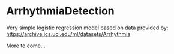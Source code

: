 # ArrhythmiaDetection

Very simple logistic regression model based on data provided by:
https://archive.ics.uci.edu/ml/datasets/Arrhythmia

More to come...
